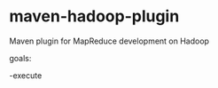 maven-hadoop-plugin
===================

Maven plugin for MapReduce development on Hadoop

goals:

-execute
